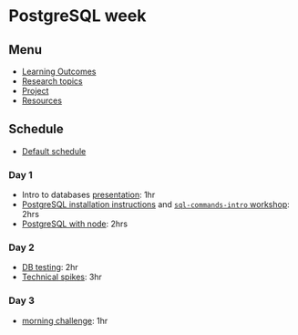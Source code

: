 # PostgreSQL week

## Menu

- [Learning Outcomes](./learning-outcomes.md)
- [Research topics](./spikes.md)
- [Project](./project.md)
- [Resources](./resources)

## Schedule

- [Default schedule](../schedules/default.md)

### Day 1

- Intro to databases [presentation](https://docs.google.com/presentation/d/1Mvj4VgXKCRW0rvFZxMu1Tqv4QISGN5fL-WQQ2S869Yc/edit?usp=sharing): 1hr
- [PostgreSQL installation instructions](https://github.com/macintoshhelper/learn-sql/blob/master/postgresql/setup.md) and [`sql-commands-intro` workshop](https://github.com/foundersandcoders/sql-commands-intro/): 2hrs
- [PostgreSQL with node](https://github.com/oliverjam/learn-node-postgres): 2hrs

### Day 2

- [DB testing](https://github.com/oliverjam/learn-database-testing): 2hr
- [Technical spikes](./spikes.md): 3hr

### Day 3

- [morning challenge](https://github.com/foundersandcoders/db-morning-challenge): 1hr
